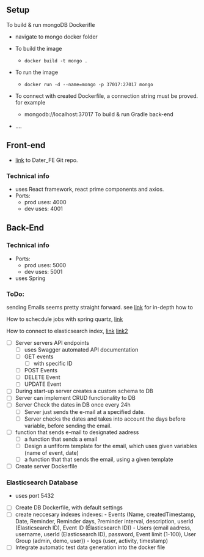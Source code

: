 ## Setup

To build & run mongoDB Dockerifle

- navigate to mongo docker folder
- To build the image
  - `docker build -t mongo .`
- To run the image

  - `docker run -d --name=mongo -p 37017:27017 mongo`

- To connect with created Dockerfile, a connection string must be proved. for example

  - mongodb://localhost:37017
    To build & run Gradle back-end

- ....

## Front-end

- [link](https://github.com/Seeru-crypto/Dater_FE) to Dater_FE Git repo.

### Technical info

- uses React framework, react prime components and axios.
- Ports:
  - prod uses: 4000
  - dev uses: 4001

## Back-End

### Technical info

- Ports:
  - prod uses: 5000
  - dev uses: 5001
- uses Spring

### ToDo:

sending Emails seems pretty straight forward. see [link](https://mailtrap.io/blog/spring-send-email/) for in-depth how to

How to schecdule jobs with spring quartz, [link](https://www.baeldung.com/spring-quartz-schedule)

How to connect to elasticsearch index, [link](https://www.elastic.co/guide/en/elasticsearch/client/java-api-client/current/index.html)
[link2](https://brightmarbles.io/blog/elasticsearch-java-clients-2/)

- [ ] Server servers API endpoints
  - [ ] uses Swagger automated API documentation
  - [ ] GET events
    - [ ] with specific ID
  - [ ] POST Events
  - [ ] DELETE Event
  - [ ] UPDATE Event
- [ ] During start-up server creates a custom schema to DB
- [ ] Server can implement CRUD functionality to DB
- [ ] Server Check the dates in DB once every 24h
  - [ ] Server just sends the e-mail at a specified date.
  - [ ] Server checks the dates and takes into account the days before variable, before sending the email.
- [ ] function that sends e-mail to designated aadress
  - [ ] a function that sends a email
  - [ ] Design a unfiform template for the email, which uses given variables (name of event, date)
  - [ ] a function that that sends the email, using a given template
- [ ] Create server Dockerfile

### Elasticsearch Database

- uses port 5432
- [ ] Create DB Dockerfile, with default settings
- [ ] create neccesary indexes indexes: - Events (Name, createdTimestamp, Date, Reminder, Reminder days, ?reminder interval, description, userId (Elasticsearch ID), Event ID (Elasticsearch ID)) - Users (email aadress, username, userId (Elasticsearch ID), password, Event limit (1-100), User Group (admin, demo, user)) - logs (user, activity, timestamp)
- [ ] Integrate automatic test data generation into the docker file
